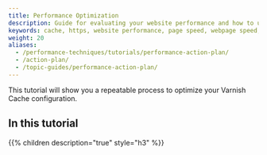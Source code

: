 ```yaml
---
title: Performance Optimization
description: Guide for evaluating your website performance and how to use Section to make improvements.
keywords: cache, https, website performance, page speed, webpage speed, website security, content delivery network, CDN
weight: 20
aliases:
  - /performance-techniques/tutorials/performance-action-plan/
  - /action-plan/
  - /topic-guides/performance-action-plan/
---
```


This tutorial will show you a repeatable process to optimize your Varnish Cache configuration.

## In this tutorial

{{% children description="true" style="h3" %}}

